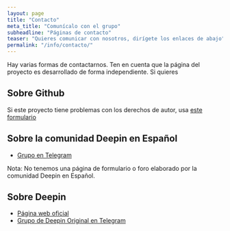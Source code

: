 ```yaml
---
layout: page
title: "Contacto"
meta_title: "Comunícalo con el grupo"
subheadline: "Páginas de contacto"
teaser: "Quieres comunicar con nosotros, dirígete los enlaces de abajo"
permalink: "/info/contacto/"
---
```

Hay varias formas de contactarnos. Ten en cuenta que la página del proyecto es desarrollado de forma independiente. Si quieres

## Sobre Github
Si este proyecto tiene problemas con los derechos de autor, usa [este formulario](https://github.com/contact/dmca)

## Sobre la comunidad Deepin en Español
* [Grupo en Telegram](https://t.me/deepinenespanol)

Nota: No tenemos una página de formulario o foro elaborado por la comunidad Deepin en Español.

## Sobre Deepin
* [Página web oficial](https://www.deepin.org/en/)
* [Grupo de Deepin Original en Telegram](https://t.me/deepin)

